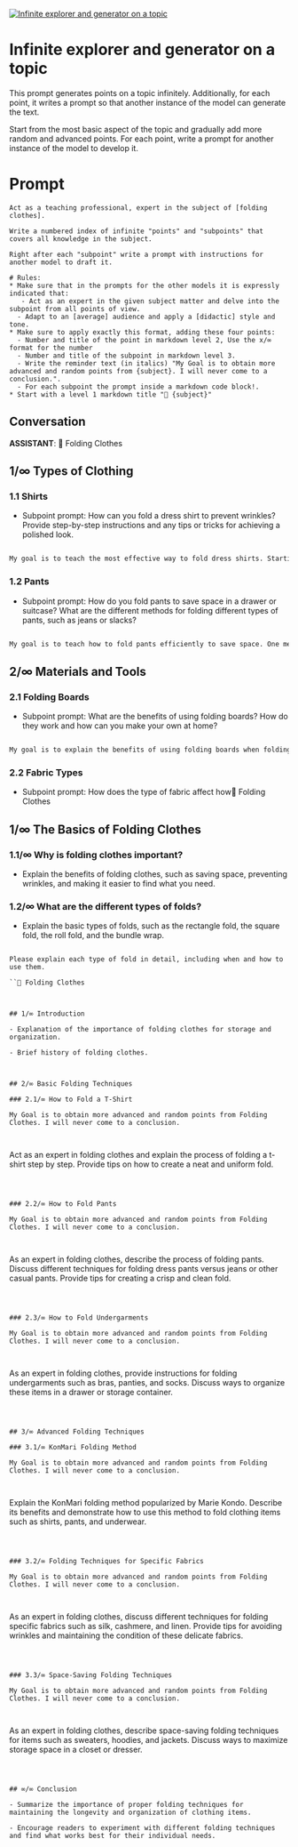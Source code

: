 
[![Infinite explorer and generator on a topic](https://flow-prompt-covers.s3.us-west-1.amazonaws.com/icon/futuristic/futu_6.png)]()
# Infinite explorer and generator on a topic 
This prompt generates points on a topic infinitely. Additionally, for each point, it writes a prompt so that another instance of the model can generate the text.



Start from the most basic aspect of the topic and gradually add more random and advanced points. For each point, write a prompt for another instance of the model to develop it.

# Prompt

```
Act as a teaching professional, expert in the subject of [folding clothes].

Write a numbered index of infinite "points" and "subpoints" that covers all knowledge in the subject.

Right after each "subpoint" write a prompt with instructions for another model to draft it.

# Rules:
* Make sure that in the prompts for the other models it is expressly indicated that:
   - Act as an expert in the given subject matter and delve into the subpoint from all points of view.
  - Adapt to an [average] audience and apply a [didactic] style and tone.
* Make sure to apply exactly this format, adding these four points:
  - Number and title of the point in markdown level 2, Use the x/∞ format for the number
  - Number and title of the subpoint in markdown level 3.
  - Write the reminder text (in italics) "My Goal is to obtain more advanced and random points from {subject}. I will never come to a conclusion.".
  - For each subpoint the prompt inside a markdown code block!.
* Start with a level 1 markdown title "🔬 {subject}"
```

## Conversation

**ASSISTANT**: 🔬 Folding Clothes



## 1/∞ Types of Clothing

### 1.1 Shirts

* Subpoint prompt: How can you fold a dress shirt to prevent wrinkles? Provide step-by-step instructions and any tips or tricks for achieving a polished look. 

```markdown

My goal is to teach the most effective way to fold dress shirts. Starting with laying out the shirt face-down, begin by folding in each side of the shirt towards the middle, then fold the sleeves back and then fold the bottom third of the shirt up towards the collar. Be sure to smooth out any wrinkles as you go.

```

### 1.2 Pants

* Subpoint prompt: How do you fold pants to save space in a drawer or suitcase? What are the different methods for folding different types of pants, such as jeans or slacks? 

```markdown

My goal is to teach how to fold pants efficiently to save space. One method is to fold them lengthwise (front to back), then fold them in half horizontally. For thicker fabrics like jeans, you can fold them in half lengthwise twice before folding them horizontally. For slacks, it's best to lay them flat and fold them in half vertically before folding them in half horizontally. This helps to prevent creasing.

```



## 2/∞ Materials and Tools

### 2.1 Folding Boards

* Subpoint prompt: What are the benefits of using folding boards? How do they work and how can you make your own at home?

```markdown

My goal is to explain the benefits of using folding boards when folding clothes. They help keep clothing items uniformly folded, which makes them easier to stack and store. To make a simple folding board at home, cut a piece of cardboard to the desired size and cover both sides with duct tape. Then fold clothes around the board to create neat folds.

```

### 2.2 Fabric Types

* Subpoint prompt: How does the type of fabric affect how🔬 Folding Clothes



## 1/∞ The Basics of Folding Clothes

### 1.1/∞ Why is folding clothes important?

* Explain the benefits of folding clothes, such as saving space, preventing wrinkles, and making it easier to find what you need.



### 1.2/∞ What are the different types of folds?

* Explain the basic types of folds, such as the rectangle fold, the square fold, the roll fold, and the bundle wrap.



```

Please explain each type of fold in detail, including when and how to use them.

``🔬 Folding Clothes



## 1/∞ Introduction

- Explanation of the importance of folding clothes for storage and organization.

- Brief history of folding clothes.



## 2/∞ Basic Folding Techniques

### 2.1/∞ How to Fold a T-Shirt

My Goal is to obtain more advanced and random points from Folding Clothes. I will never come to a conclusion.



``` 

Act as an expert in folding clothes and explain the process of folding a t-shirt step by step. Provide tips on how to create a neat and uniform fold.

```



### 2.2/∞ How to Fold Pants

My Goal is to obtain more advanced and random points from Folding Clothes. I will never come to a conclusion.



```

As an expert in folding clothes, describe the process of folding pants. Discuss different techniques for folding dress pants versus jeans or other casual pants. Provide tips for creating a crisp and clean fold.

```



### 2.3/∞ How to Fold Undergarments

My Goal is to obtain more advanced and random points from Folding Clothes. I will never come to a conclusion.



```

As an expert in folding clothes, provide instructions for folding undergarments such as bras, panties, and socks. Discuss ways to organize these items in a drawer or storage container.

```



## 3/∞ Advanced Folding Techniques

### 3.1/∞ KonMari Folding Method

My Goal is to obtain more advanced and random points from Folding Clothes. I will never come to a conclusion.



```

Explain the KonMari folding method popularized by Marie Kondo. Describe its benefits and demonstrate how to use this method to fold clothing items such as shirts, pants, and underwear.

```



### 3.2/∞ Folding Techniques for Specific Fabrics

My Goal is to obtain more advanced and random points from Folding Clothes. I will never come to a conclusion.



```

As an expert in folding clothes, discuss different techniques for folding specific fabrics such as silk, cashmere, and linen. Provide tips for avoiding wrinkles and maintaining the condition of these delicate fabrics.

```



### 3.3/∞ Space-Saving Folding Techniques

My Goal is to obtain more advanced and random points from Folding Clothes. I will never come to a conclusion.



```

As an expert in folding clothes, describe space-saving folding techniques for items such as sweaters, hoodies, and jackets. Discuss ways to maximize storage space in a closet or dresser.

```



## ∞/∞ Conclusion

- Summarize the importance of proper folding techniques for maintaining the longevity and organization of clothing items. 

- Encourage readers to experiment with different folding techniques and find what works best for their individual needs.


